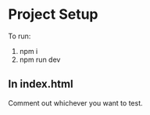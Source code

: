 # Project Setup

To run:

1. npm i
2. npm run dev

## In index.html

Comment out whichever you want to test.
<script type="module" src="./src/stompjs.js"></script>

<script type="module" src="./src/sockjs.js"></script>